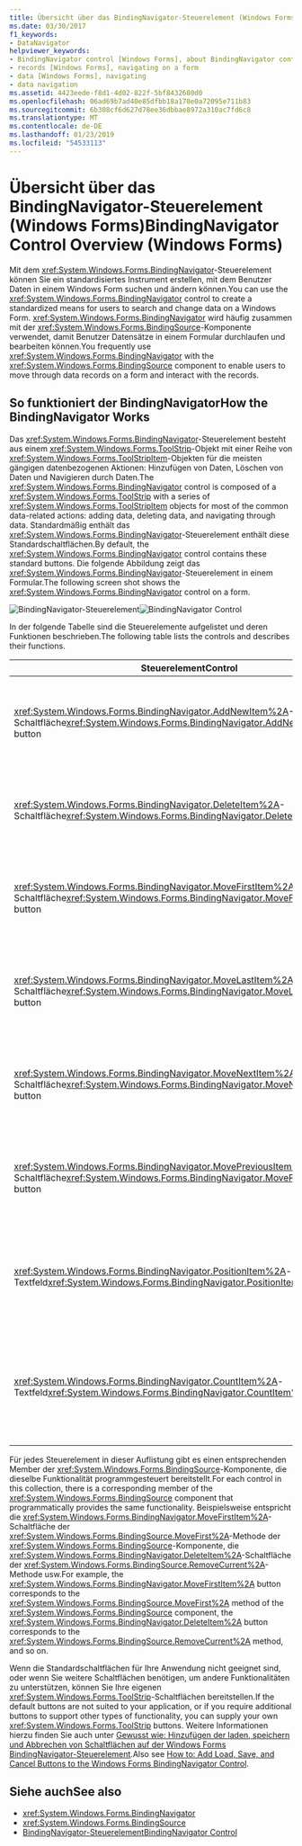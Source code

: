 ```yaml
---
title: Übersicht über das BindingNavigator-Steuerelement (Windows Forms)
ms.date: 03/30/2017
f1_keywords:
- DataNavigator
helpviewer_keywords:
- BindingNavigator control [Windows Forms], about BindingNavigator control
- records [Windows Forms], navigating on a form
- data [Windows Forms], navigating
- data navigation
ms.assetid: 4423eede-f8d1-4d02-822f-5bf8432680d0
ms.openlocfilehash: 06ad69b7ad40e85dfbb18a170e0a72095e711b83
ms.sourcegitcommit: 6b308cf6d627d78ee36dbbae8972a310ac7fd6c8
ms.translationtype: MT
ms.contentlocale: de-DE
ms.lasthandoff: 01/23/2019
ms.locfileid: "54533113"
---
```

# <a name="bindingnavigator-control-overview-windows-forms"></a><span data-ttu-id="6ba3c-102">Übersicht über das BindingNavigator-Steuerelement (Windows Forms)</span><span class="sxs-lookup"><span data-stu-id="6ba3c-102">BindingNavigator Control Overview (Windows Forms)</span></span>
<span data-ttu-id="6ba3c-103">Mit dem <xref:System.Windows.Forms.BindingNavigator>-Steuerelement können Sie ein standardisiertes Instrument erstellen, mit dem Benutzer Daten in einem Windows Form suchen und ändern können.</span><span class="sxs-lookup"><span data-stu-id="6ba3c-103">You can use the <xref:System.Windows.Forms.BindingNavigator> control to create a standardized means for users to search and change data on a Windows Form.</span></span> <span data-ttu-id="6ba3c-104"><xref:System.Windows.Forms.BindingNavigator> wird häufig zusammen mit der <xref:System.Windows.Forms.BindingSource>-Komponente verwendet, damit Benutzer Datensätze in einem Formular durchlaufen und bearbeiten können.</span><span class="sxs-lookup"><span data-stu-id="6ba3c-104">You frequently use <xref:System.Windows.Forms.BindingNavigator> with the <xref:System.Windows.Forms.BindingSource> component to enable users to move through data records on a form and interact with the records.</span></span>  
  
## <a name="how-the-bindingnavigator-works"></a><span data-ttu-id="6ba3c-105">So funktioniert der BindingNavigator</span><span class="sxs-lookup"><span data-stu-id="6ba3c-105">How the BindingNavigator Works</span></span>  
 <span data-ttu-id="6ba3c-106">Das <xref:System.Windows.Forms.BindingNavigator>-Steuerelement besteht aus einem <xref:System.Windows.Forms.ToolStrip>-Objekt mit einer Reihe von <xref:System.Windows.Forms.ToolStripItem>-Objekten für die meisten gängigen datenbezogenen Aktionen: Hinzufügen von Daten, Löschen von Daten und Navigieren durch Daten.</span><span class="sxs-lookup"><span data-stu-id="6ba3c-106">The <xref:System.Windows.Forms.BindingNavigator> control is composed of a <xref:System.Windows.Forms.ToolStrip> with a series of <xref:System.Windows.Forms.ToolStripItem> objects for most of the common data-related actions: adding data, deleting data, and navigating through data.</span></span> <span data-ttu-id="6ba3c-107">Standardmäßig enthält das <xref:System.Windows.Forms.BindingNavigator>-Steuerelement enthält diese Standardschaltflächen.</span><span class="sxs-lookup"><span data-stu-id="6ba3c-107">By default, the <xref:System.Windows.Forms.BindingNavigator> control contains these standard buttons.</span></span> <span data-ttu-id="6ba3c-108">Die folgende Abbildung zeigt das <xref:System.Windows.Forms.BindingNavigator>-Steuerelement in einem Formular.</span><span class="sxs-lookup"><span data-stu-id="6ba3c-108">The following screen shot shows the <xref:System.Windows.Forms.BindingNavigator> control on a form.</span></span>  
  
 <span data-ttu-id="6ba3c-109">![BindingNavigator-Steuerelement](../../../../docs/framework/winforms/controls/media/cpdatacontainerctrl.gif "CpDataContainerCtrl")</span><span class="sxs-lookup"><span data-stu-id="6ba3c-109">![BindingNavigator Control](../../../../docs/framework/winforms/controls/media/cpdatacontainerctrl.gif "cpDataContainerCtrl")</span></span>  
  
 <span data-ttu-id="6ba3c-110">In der folgende Tabelle sind die Steuerelemente aufgelistet und deren Funktionen beschrieben.</span><span class="sxs-lookup"><span data-stu-id="6ba3c-110">The following table lists the controls and describes their functions.</span></span>  
  
|<span data-ttu-id="6ba3c-111">Steuerelement</span><span class="sxs-lookup"><span data-stu-id="6ba3c-111">Control</span></span>|<span data-ttu-id="6ba3c-112">Funktion</span><span class="sxs-lookup"><span data-stu-id="6ba3c-112">Function</span></span>|  
|-------------|--------------|  
|<span data-ttu-id="6ba3c-113"><xref:System.Windows.Forms.BindingNavigator.AddNewItem%2A>-Schaltfläche</span><span class="sxs-lookup"><span data-stu-id="6ba3c-113"><xref:System.Windows.Forms.BindingNavigator.AddNewItem%2A> button</span></span>|<span data-ttu-id="6ba3c-114">Fügt eine neue Zeile in der zugrunde liegenden Datenquelle ein.</span><span class="sxs-lookup"><span data-stu-id="6ba3c-114">Inserts a new row into the underlying data source.</span></span>|  
|<span data-ttu-id="6ba3c-115"><xref:System.Windows.Forms.BindingNavigator.DeleteItem%2A>-Schaltfläche</span><span class="sxs-lookup"><span data-stu-id="6ba3c-115"><xref:System.Windows.Forms.BindingNavigator.DeleteItem%2A> button</span></span>|<span data-ttu-id="6ba3c-116">Löscht die aktuelle Zeile aus der zugrunde liegenden Datenquelle.</span><span class="sxs-lookup"><span data-stu-id="6ba3c-116">Deletes the current row from the underlying data source.</span></span>|  
|<span data-ttu-id="6ba3c-117"><xref:System.Windows.Forms.BindingNavigator.MoveFirstItem%2A>-Schaltfläche</span><span class="sxs-lookup"><span data-stu-id="6ba3c-117"><xref:System.Windows.Forms.BindingNavigator.MoveFirstItem%2A> button</span></span>|<span data-ttu-id="6ba3c-118">Wechselt zum ersten Element in der zugrunde liegenden Datenquelle.</span><span class="sxs-lookup"><span data-stu-id="6ba3c-118">Moves to the first item in the underlying data source.</span></span>|  
|<span data-ttu-id="6ba3c-119"><xref:System.Windows.Forms.BindingNavigator.MoveLastItem%2A>-Schaltfläche</span><span class="sxs-lookup"><span data-stu-id="6ba3c-119"><xref:System.Windows.Forms.BindingNavigator.MoveLastItem%2A> button</span></span>|<span data-ttu-id="6ba3c-120">Wechselt zum letzten Element in der zugrunde liegenden Datenquelle.</span><span class="sxs-lookup"><span data-stu-id="6ba3c-120">Moves to the last item in the underlying data source.</span></span>|  
|<span data-ttu-id="6ba3c-121"><xref:System.Windows.Forms.BindingNavigator.MoveNextItem%2A>-Schaltfläche</span><span class="sxs-lookup"><span data-stu-id="6ba3c-121"><xref:System.Windows.Forms.BindingNavigator.MoveNextItem%2A> button</span></span>|<span data-ttu-id="6ba3c-122">Wechselt zum nächsten Element in der zugrunde liegenden Datenquelle.</span><span class="sxs-lookup"><span data-stu-id="6ba3c-122">Moves to the next item in the underlying data source.</span></span>|  
|<span data-ttu-id="6ba3c-123"><xref:System.Windows.Forms.BindingNavigator.MovePreviousItem%2A>-Schaltfläche</span><span class="sxs-lookup"><span data-stu-id="6ba3c-123"><xref:System.Windows.Forms.BindingNavigator.MovePreviousItem%2A> button</span></span>|<span data-ttu-id="6ba3c-124">Wechselt zum vorherigen Element in der zugrunde liegenden Datenquelle.</span><span class="sxs-lookup"><span data-stu-id="6ba3c-124">Moves to the previous item in the underlying data source.</span></span>|  
|<span data-ttu-id="6ba3c-125"><xref:System.Windows.Forms.BindingNavigator.PositionItem%2A>-Textfeld</span><span class="sxs-lookup"><span data-stu-id="6ba3c-125"><xref:System.Windows.Forms.BindingNavigator.PositionItem%2A> text box</span></span>|<span data-ttu-id="6ba3c-126">Gibt die aktuelle Position in der zugrunde liegenden Datenquelle zurück.</span><span class="sxs-lookup"><span data-stu-id="6ba3c-126">Returns the current position within the underlying data source.</span></span>|  
|<span data-ttu-id="6ba3c-127"><xref:System.Windows.Forms.BindingNavigator.CountItem%2A>-Textfeld</span><span class="sxs-lookup"><span data-stu-id="6ba3c-127"><xref:System.Windows.Forms.BindingNavigator.CountItem%2A> text box</span></span>|<span data-ttu-id="6ba3c-128">Gibt die Gesamtzahl von Elementen in der zugrunde liegenden Datenquelle zurück.</span><span class="sxs-lookup"><span data-stu-id="6ba3c-128">Returns the total number of items in the underlying data source.</span></span>|  
  
 <span data-ttu-id="6ba3c-129">Für jedes Steuerelement in dieser Auflistung gibt es einen entsprechenden Member der <xref:System.Windows.Forms.BindingSource>-Komponente, die dieselbe Funktionalität programmgesteuert bereitstellt.</span><span class="sxs-lookup"><span data-stu-id="6ba3c-129">For each control in this collection, there is a corresponding member of the <xref:System.Windows.Forms.BindingSource> component that programmatically provides the same functionality.</span></span> <span data-ttu-id="6ba3c-130">Beispielsweise entspricht die <xref:System.Windows.Forms.BindingNavigator.MoveFirstItem%2A>-Schaltfläche der <xref:System.Windows.Forms.BindingSource.MoveFirst%2A>-Methode der <xref:System.Windows.Forms.BindingSource>-Komponente, die <xref:System.Windows.Forms.BindingNavigator.DeleteItem%2A>-Schaltfläche der <xref:System.Windows.Forms.BindingSource.RemoveCurrent%2A>-Methode usw.</span><span class="sxs-lookup"><span data-stu-id="6ba3c-130">For example, the <xref:System.Windows.Forms.BindingNavigator.MoveFirstItem%2A> button corresponds to the <xref:System.Windows.Forms.BindingSource.MoveFirst%2A> method of the <xref:System.Windows.Forms.BindingSource> component, the <xref:System.Windows.Forms.BindingNavigator.DeleteItem%2A> button corresponds to the <xref:System.Windows.Forms.BindingSource.RemoveCurrent%2A> method, and so on.</span></span>  
  
 <span data-ttu-id="6ba3c-131">Wenn die Standardschaltflächen für Ihre Anwendung nicht geeignet sind, oder wenn Sie weitere Schaltflächen benötigen, um andere Funktionalitäten zu unterstützen, können Sie Ihre eigenen <xref:System.Windows.Forms.ToolStrip>-Schaltflächen bereitstellen.</span><span class="sxs-lookup"><span data-stu-id="6ba3c-131">If the default buttons are not suited to your application, or if you require additional buttons to support other types of functionality, you can supply your own <xref:System.Windows.Forms.ToolStrip> buttons.</span></span> <span data-ttu-id="6ba3c-132">Weitere Informationen hierzu finden Sie auch unter [Gewusst wie: Hinzufügen der laden, speichern und Abbrechen von Schaltflächen auf der Windows Forms BindingNavigator-Steuerelement](../../../../docs/framework/winforms/controls/load-save-and-cancel-bindingnavigator.md).</span><span class="sxs-lookup"><span data-stu-id="6ba3c-132">Also see [How to: Add Load, Save, and Cancel Buttons to the Windows Forms BindingNavigator Control](../../../../docs/framework/winforms/controls/load-save-and-cancel-bindingnavigator.md).</span></span>  
  
## <a name="see-also"></a><span data-ttu-id="6ba3c-133">Siehe auch</span><span class="sxs-lookup"><span data-stu-id="6ba3c-133">See also</span></span>
- <xref:System.Windows.Forms.BindingNavigator>
- <xref:System.Windows.Forms.BindingSource>
- [<span data-ttu-id="6ba3c-134">BindingNavigator-Steuerelement</span><span class="sxs-lookup"><span data-stu-id="6ba3c-134">BindingNavigator Control</span></span>](../../../../docs/framework/winforms/controls/bindingnavigator-control-windows-forms.md)
